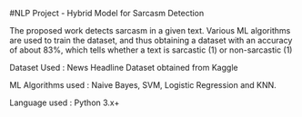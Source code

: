 #NLP Project - Hybrid Model for Sarcasm Detection

The proposed work detects sarcasm in a given text. 
Various ML algorithms are used to train the dataset, and thus obtaining a dataset with an accuracy of about 83%, which tells whether a text is sarcastic (1) or non-sarcastic (1)

Dataset Used : News Headline Dataset obtained from Kaggle

ML Algorithms used : Naive Bayes, SVM, Logistic Regression and KNN.

Language used : Python 3.x+

